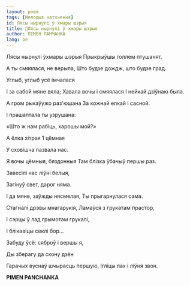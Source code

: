 ```yaml
---
layout: poem
tags: [Мелодыя натхнення]
id: Лясы нырнулі ў хмары шэрыя
title: 🚧Лясы нырнулі ў хмары шэрыя
author: ПІМЕН ПАНЧАНКА
lang: be
---
```



 
Лясы нырнулі ўхмары шэрыя Прыкрыўшы голлем птушанят.

А ты смяялася, не верыла, Што будзе дождж, што будзе град.

Углыб, углыб усё імчалася

I за сабой мяне вяла; Хавала вочы і смяялася I нейкай дзіўнаю была.

А гром рыкаўужо раз'юшана За кожнай елкай і сасной.

I прашаптала ты узрушана:

«Што ж нам рабіць, харошы мой?»

А ёлка хітрая 1 цёмная

У сховішча пазвала нас.

Я вочы цёмныя, бяздонныя Там блізка ўбачыў першы раз.

Завесілі нас ліўні белыя,

Загінуў свет, дарог няма.

I да мяне, заўжды нясмелая, Ты прыгарнулася сама.

Стагналі дрэвы мнагарукія, Ламаўся з грукатам прастор,

I сэрцы ў лад грымотам грукалі,

I блікавіцы секлі бор...

Забуду ўсё: сяброў і вершы я,

Ды зберагу да скону дзён

Гарачых вуснаў шчырасць першую, Ігліцы пах і ліўня звон.

**PIMEN PANCHANKA**

